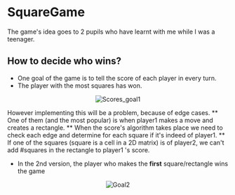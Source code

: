 # SquareGame
The game's idea goes to 2 pupils who have learnt with me while I was a teenager.

## How to decide who wins?
* One goal of the game is to tell the score of each player in every turn.
* The player with the most squares has won.
<p align="center">
  <img src="https://www.wikihow.com/images/thumb/9/9a/Play-Dots-and-Boxes-Step-1.jpg/v4-460px-Play-Dots-and-Boxes-Step-1.jpg.webp" alt="Scores_goal1">
</p>

However implementing this will be a problem, because of edge cases.
** One of them (and the most popular) is when player1 makes a move and creates a rectangle.
** When the score's algorithm takes place we need to check each edge and determine for each square if it's indeed of player1.
** If one of the squares (square is a cell in a 2D matrix) is of player2, we can't add #squares in the rectangle to player1 's score.

* In the 2nd version, the player who makes the **first** square/rectangle wins the game

<p align="center">
  <img src="(https://media1.tenor.com/m/O2ZgbQ--_XUAAAAC/spongebob-squarepants-spongebob.gif)" alt="Goal2">
</p>


  


